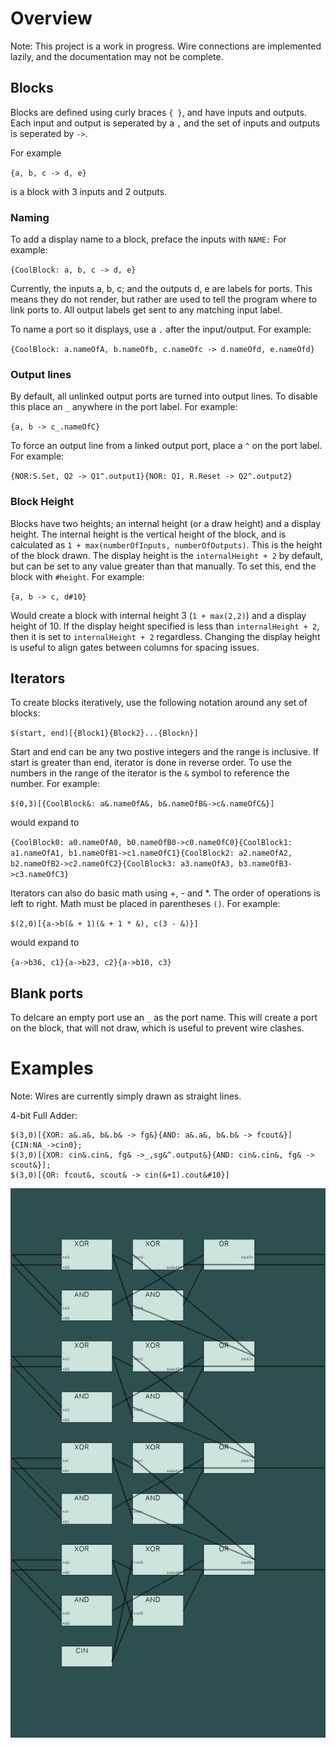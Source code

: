 # Overview
Note: This project is a work in progress. Wire connections are implemented lazily, and the documentation may not be complete.

## Blocks

Blocks are defined using curly braces `{ }`, and have inputs and outputs.
Each input and output is seperated by a `,` and the set of inputs and outputs is
seperated by `->`.

For example

`{a, b, c -> d, e}`

is a block with 3 inputs and 2 outputs.

### Naming

To add a display name to a block, preface the inputs with `NAME:` For example:

`{CoolBlock: a, b, c -> d, e}`

Currently, the inputs a, b, c; and the outputs d, e are labels for ports.
This means they do not render, but rather are used to tell the program where to link ports to.
All output labels get sent to any matching input label.

To name a port so it displays, use a `.` after the input/output. For example:

`{CoolBlock: a.nameOfA, b.nameOfb, c.nameOfc -> d.nameOfd, e.nameOfd}`


### Output lines

By default, all unlinked output ports are turned into output lines.
To disable this place an `_` anywhere in the port label. For example:

`{a, b -> c_.nameOfC}`

To force an output line from a linked output port, place a `^` on the port label. For example:

`{NOR:S.Set, Q2 -> Q1^.output1}{NOR: Q1, R.Reset -> Q2^.output2}`


### Block Height

Blocks have two heights; an internal height (or a draw height) and a display height.
The internal height is the vertical height of the block, and is calculated as
`1 + max(numberOfInputs, numberOfOutputs)`.
This is the height of the block drawn.
The display height is the `internalHeight + 2` by default, but can be set to any value greater than that manually.
To set this, end the block with `#height`. For example:

`{a, b -> c, d#10}`

Would create a block with internal height 3 (`1 + max(2,2)`) and a display height of 10.
If the display height specified is less than `internalHeight + 2`, then it is set to `internalHeight + 2` regardless.
Changing the display height is useful to align gates between columns for spacing issues.

## Iterators

To create blocks iteratively, use the following notation around any set of blocks:

`$(start, end)[{Block1}{Block2}...{Blockn}]`

Start and end can be any two postive integers and the range is inclusive.
If start is greater than end, iterator is done in reverse order.
To use the numbers in the range of the iterator is the `&` symbol to reference the number.
For example:

`$(0,3)[{CoolBlock&: a&.nameOfA&, b&.nameOfB&->c&.nameOfC&}]`

would expand to

`{CoolBlock0: a0.nameOfA0, b0.nameOfB0->c0.nameOfC0}{CoolBlock1: a1.nameOfA1, b1.nameOfB1->c1.nameOfC1}{CoolBlock2: a2.nameOfA2, b2.nameOfB2->c2.nameOfC2}{CoolBlock3: a3.nameOfA3, b3.nameOfB3->c3.nameOfC3}`

Iterators can also do basic math using +, - and *. The order of operations is left to right. Math must be placed in parentheses `()`. For example:

`$(2,0)[{a->b(& + 1)(& + 1 * &), c(3 - &)}]`

would expand to

`{a->b36, c1}{a->b23, c2}{a->b10, c3}`

## Blank ports

To delcare an empty port use an `_` as the port name.
This will create a port on the block, that will not draw, which is useful to prevent wire clashes.



# Examples

Note: Wires are currently simply drawn as straight lines.

4-bit Full Adder:

```
$(3,0)[{XOR: a&.a&, b&.b& -> fg&}{AND: a&.a&, b&.b& -> fcout&}]{CIN:NA_->cin0};
$(3,0)[{XOR: cin&.cin&, fg& ->_,sg&^.output&}{AND: cin&.cin&, fg& -> scout&}];
$(3,0)[{OR: fcout&, scout& -> cin(&+1).cout&#10}]
```

![](images/SampleImage2.PNG)


